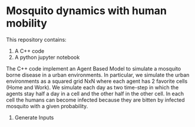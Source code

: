 # Mosquito dynamics with human mobility


This repository contains:
  
  1. A C++ code
  2. A python jupyter notebook 

The C++ code implement an Agent Based Model to simulate a mosquito borne disease in a urban environments. In particular, we simulate the urban environments as a squared grid NxN where each agent has 2 favorite cells (Home and Work). We simulate each day as two time-step in which the agents stay half a day in a cell and the other half in the other cell.  In each cell the humans can become infected because they are bitten by infected mosquito with a given probability. 

1. Generate Inputs
